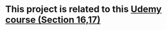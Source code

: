 # This project is related to this [Udemy course (Section 16,17)](https://www.udemy.com/course/docker-and-kubernetes-the-complete-guide/)
